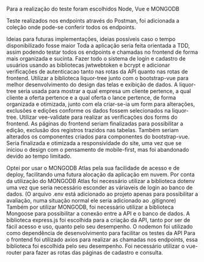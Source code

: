 Para a realização do teste foram escolhidos Node, Vue e MONGODB


Teste realizados nos endpoints através do Postman, foi adicionada a coleção onde pode-se conferir todos os endpoints.

Ideias para futuras implementações, ideias possíveis caso o tempo disponibilizado fosse maior Toda a aplicação seria feita orientada a TDD, assim podendo testar todos os endpoints e chamadas no frontend de forma mais organizada e sucinta. Fazer todo o sistema de login e cadastro de usuários usando as bibliotecas jwtwebtoken e bcrypt e adicionar verificações de autenticacao tanto nas rotas da API quanto nas rotas de frontend. Utilizar a biblioteca liquor-tree junto com o bootstrap-vue para melhor desenvolvimento do design das telas e exibição de dados. A liquor-tree seria usada para mostrar a qual empresa um cliente pertence, a qual cliente a oferta pertence e a qual oferta o lance pertence, de forma organizada e otimizada, junto com ela criar-se-ia um form para alterações, exclusões e edições conforme os dados fossem selecionados na liquor-tree. Utilizar vee-validate para realizar as verificações dos forms do frontend. As páginas do frontend seriam finalizadas para possibilitar a edição, exclusão dos registros trazidos nas tabelas. Também seriam alterados os componentes criados para componentes do bootstrap-vue. Seria finalizada e otimizada a responsividade do site, uma vez que se iniciou o design com o pensamento de mobile-first, mas foi abandonado devido ao tempo limitado.


Optei por usar o MONGODB Atlas pela sua facilidade de acesso e de deploy, facilitando uma futura alocação da aplicação em nuvem. Por conta da utilização do MONGODB Atlas foi necessário utilizar a biblioteca dotenv uma vez que seria necessário esconder as váriaveis de login ao banco de dados. (O arquivo .env está adicionado ao projeto apenas para possibilitar a avaliação, numa situação normal ele seria adicionado ao .gitignore) Também por utilizar MONGODB, foi necessário utilizar a biblioteca Mongoose para possibilitar a conexão entre a API e o banco de dados. A biblioteca express.js foi escolhida para a criação da API, tanto por ser de fácil acesso e uso, quanto pelo seu desempenho. O nodemon foi utilizado como dependência de desenvolvimento para facilitar os testes da API Para o frontend foi utilizado axios para realizar as chamadas nos endpoints, essa biblioteca foi escolhida pelo seu desempenho. Foi necessário utilizar o vue-router para fazer as rotas das páginas de cadastro e consulta.
